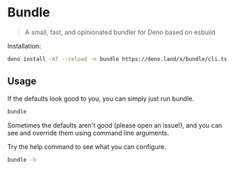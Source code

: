 # Bundle

> A small, fast, and opinionated bundler for Deno based on esbuild

Installation:

```bash
deno install -Af --reload -n bundle https://deno.land/x/bundle/cli.ts
```

## Usage

If the defaults look good to you, you can simply just run bundle.

```bash
bundle
```

Sometimes the defaults aren't good (please open an issue!), and you can see and
override them using command line arguments.

Try the help command to see what you can configure.

```bash
bundle -h
```
